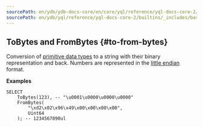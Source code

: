 ```yaml
---
sourcePath: en/ydb/ydb-docs-core/en/core/yql/reference/yql-docs-core-2/builtins/_includes/basic/to_from_bytes.md
sourcePath: en/ydb/yql/reference/yql-docs-core-2/builtins/_includes/basic/to_from_bytes.md
---
```

## ToBytes and FromBytes {#to-from-bytes}

Conversion of [primitive data types](../../../types/primitive.md) to a string with their binary representation and back. Numbers are represented in the [little endian](https://en.wikipedia.org/wiki/Endianness#Little-endian) format.

**Examples**
``` yql
SELECT
    ToBytes(123), -- "\u0001\u0000\u0000\u0000"
    FromBytes(
        "\xd2\x02\x96\x49\x00\x00\x00\x00",
        Uint64
    ); -- 1234567890ul
```
